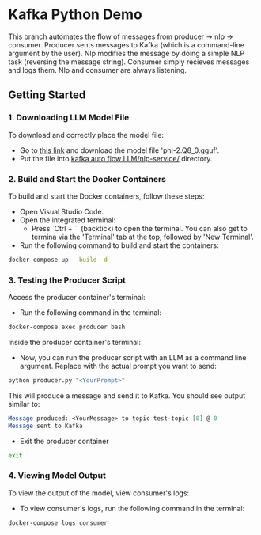 # Kafka Python Demo

This branch automates the flow of messages from producer -> nlp -> consumer.
Producer sents messages to Kafka (which is a command-line argument by the user). Nlp modifies the message by doing a simple NLP task (reversing the message string). Consumer simply recieves messages and logs them.
Nlp and consumer are always listening.

## Getting Started

### 1. Downloading LLM Model File

To download and correctly place the model file:
- Go to [this link](https://huggingface.co/TheBloke/phi-2-GGUF/blob/main/phi-2.Q8_0.gguf) and download the model file 'phi-2.Q8_0.gguf'.
- Put the file into [kafka auto flow LLM/nlp-service/](kafka%20auto%20flow%20LLM/nlp-service/) directory.


### 2. Build and Start the Docker Containers

To build and start the Docker containers, follow these steps:

- Open Visual Studio Code.
- Open the integrated terminal:
  - Press `Ctrl + `` (backtick) to open the terminal. You can also get to termina via the 'Terminal' tab at the top, followed by 'New Terminal'.
- Run the following command to build and start the containers:

```bash
docker-compose up --build -d 
```

### 3. Testing the Producer Script

Access the producer container's terminal:

- Run the following command in the terminal:

```bash
docker-compose exec producer bash
```
Inside the producer container's terminal:

- Now, you can run the producer script with an LLM as a command line argument. Replace <YourPrompt> with the actual prompt you want to send:

```bash
python producer.py "<YourPrompt>"
```

This will produce a message and send it to Kafka. You should see output similar to:
```mathematica
Message produced: <YourMessage> to topic test-topic [0] @ 0
Message sent to Kafka
```

- Exit the producer container
```bash
exit
```


### 4. Viewing Model Output

To view the output of the model, view consumer's logs:

- To view consumer's logs, run the following command in the terminal:

```bash
docker-compose logs consumer
```